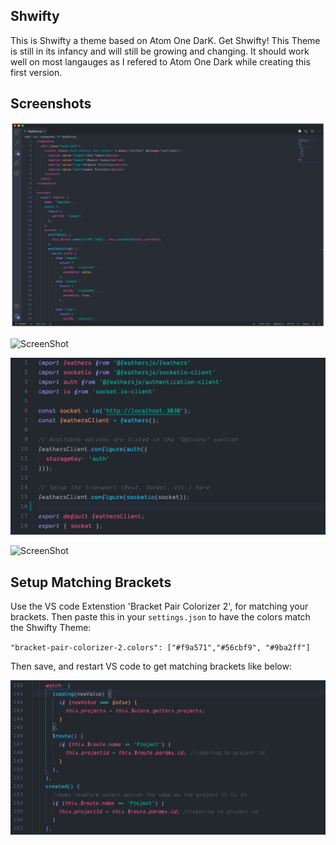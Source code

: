 ## Shwifty

This is Shwifty a theme based on Atom One DarK. Get Shwifty! This Theme is still in its infancy and will still be growing and changing. It should work well on most langauges as I refered to Atom One Dark while creating this first version.

## Screenshots

![ScreenShot](/images/main.png)

![ScreenShot](/images/html.jpg)

![ScreenShot](/images/imports.jpg)

![ScreenShot](/images/promises.jpg)

## Setup Matching Brackets

Use the VS code Extenstion 'Bracket Pair Colorizer 2', for matching your brackets. 
Then paste this in your `settings.json` to have the colors match the Shwifty Theme:

`"bracket-pair-colorizer-2.colors": ["#f9a571","#56cbf9", "#9ba2ff"]`

Then save, and restart VS code to get matching brackets like below:

![ScreenShot](/images/bracket-matching-thumbnail.jpg)


